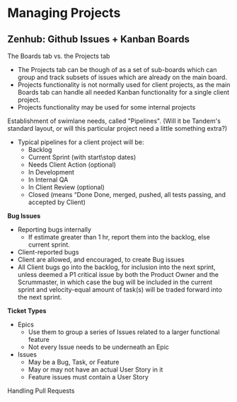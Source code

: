 Managing Projects
=================

Zenhub: Github Issues + Kanban Boards
-------------------------------------

The Boards tab vs. the Projects tab
  * The Projects tab can be though of as a set of sub-boards which can group and track subsets of issues which are already on the main board.
  * Projects functionality is not normally used for client projects, as the main Boards tab can handle all needed Kanban functionality for a single client project.
  * Projects functionality may be used for some internal projects

Establishment of swimlane needs, called "Pipelines". (Will it be Tandem's standard layout, or will this particular project need a little something extra?)
  * Typical pipelines for a client project will be:
    * Backlog
    * Current Sprint (with start\stop dates)
    * Needs Client Action (optional)
    * In Development
    * In Internal QA
    * In Client Review (optional)
    * Closed (means “Done Done, merged, pushed, all tests passing, and accepted by Client)

**Bug Issues**
  * Reporting bugs internally
    * If estimate greater than 1 hr, report them into the backlog, else current sprint.
  * Client-reported bugs
  * Client are allowed, and encouraged, to create Bug issues
  * All Client bugs go into the backlog, for inclusion into the next sprint, unless deemed a P1 critical issue by both the Product Owner and the Scrummaster, in which case the bug will be included in the current sprint and velocity-equal amount of task(s) will be traded forward into the next sprint.

**Ticket Types**
  * Epics
    * Use them to group a series of Issues related to a larger functional feature
    * Not every Issue needs to be underneath an Epic
  * Issues
    * May be a Bug, Task, or Feature
    * May or may not have an actual User Story in it
    * Feature issues must contain a User Story

Handling Pull Requests
